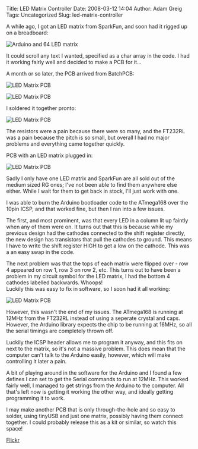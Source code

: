 Title: LED Matrix Controller
Date: 2008-03-12 14:04
Author: Adam Greig
Tags: Uncategorized
Slug: led-matrix-controller

A while ago, I got an LED matrix from SparkFun, and soon had it
rigged up on a breadboard:

![Arduino and 64 LED matrix](http://farm3.static.flickr.com/2257/2206373282_96c1288048.jpg)

It could scroll any text I wanted, specified as a char array in the
code. I had it working fairly well and decided to make a PCB for it...

A month or so later, the PCB arrived from BatchPCB:

![LED Matrix PCB](http://farm3.static.flickr.com/2141/2328011782_0c64a75c69.jpg)

![LED Matrix PCB](http://farm3.static.flickr.com/2004/2327196583_04c0b113ac.jpg)

I soldered it together pronto:

![LED Matrix PCB](http://farm4.static.flickr.com/3024/2328024320_aba3ab1c26.jpg)

The resistors were a pain because there were so many, and the FT232RL
was a pain because the pitch is so small, but overall I had no major
problems and everything came together quickly.

PCB with an LED matrix plugged in:

![LED Matrix PCB](http://farm3.static.flickr.com/2388/2328025892_5109768b8a.jpg)

Sadly I only have one LED matrix and SparkFun are all sold out of the
medium sized RG ones; I've not been able to find them anywhere else
either. While I wait for them to get back in stock, I'll just work with
one.

I was able to burn the Arduino bootloader code to the ATmega168 over the
10pin ICSP, and that worked fine, but then I ran into a few issues.

The first, and most prominent, was that every LED in a column lit up
faintly when any of them were on. It turns out that this is because
while my previous design had the cathodes connected to the shift
register directly, the new design has transistors that pull the cathodes
to ground. This means I have to write the shift register HIGH to get a
low on the cathode. This was a an easy swap in the code.

The next problem was that the tops of each matrix were flipped over -
row 4 appeared on row 1, row 3 on row 2, etc. This turns out to have
been a problem in my circuit symbol for the LED matrix, I had the bottom
4 cathodes labelled backwards. Whoops!  
Luckily this was easy to fix in software, so I soon had it all working:

![LED Matrix PCB](http://farm4.static.flickr.com/3274/2327212369_ff9b190ef3.jpg)

However, this wasn't the end of my issues. The ATmega168 is running at
12MHz from the FT232RL instead of using a seperate crystal and caps.
However, the Arduino library expects the chip to be running at 16MHz, so
all the serial timings are completely thrown off.

Luckily the ICSP header allows me to program it anyway, and this fits on
next to the matrix, so it's not a massive problem. This does mean that
the computer can't talk to the Arduino easily, however, which will make
controlling it later a pain.

A bit of playing around in the software for the Arduino and I found a
few defines I can set to get the Serial commands to run at 12MHz. This
worked fairly well, I managed to get strings from the Arduino to the
computer. All that's left now is getting it working the other way, and
ideally getting programming it to work.

I may make another PCB that is only through-the-hole and so easy to
solder, using tinyUSB and just one matrix, possibly having them connect
together. I could probably release this as a kit or similar, so watch
this space!

[Flickr](http://flickr.com/photos/randomskk/2327212369)
